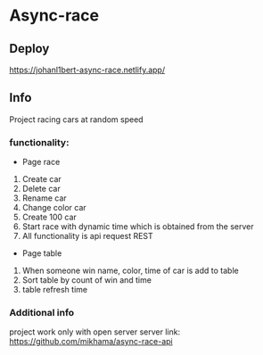# Async-race

## Deploy

https://johanl1bert-async-race.netlify.app/

## Info

Project racing cars at random speed

### functionality:

- Page race

1. Create car
2. Delete car
3. Rename car
4. Change color car
5. Create 100 car
6. Start race with dynamic time which is obtained from the server
7. All functionality is api request REST

- Page table

1. When someone win name, color, time of car is add to table
2. Sort table by count of win and time
3. table refresh time

### Additional info

project work only with open server
server link:
https://github.com/mikhama/async-race-api
